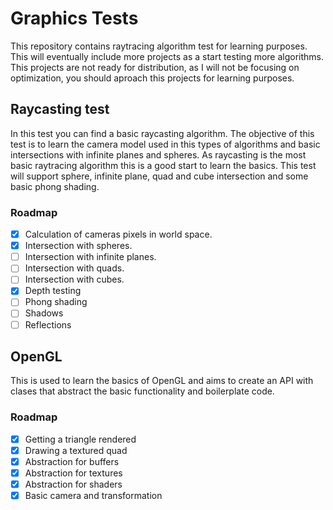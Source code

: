 # Graphics Tests
This repository contains raytracing algorithm test for learning purposes. This will eventually include more projects as a start testing more algorithms. This projects are not ready for distribution, as I will not be focusing on optimization, you should aproach this projects for learning purposes.

## Raycasting test
In this test you can find a basic raycasting algorithm. The objective of this test is to learn the camera model used in this types of algorithms and basic intersections with infinite planes and spheres. As raycasting is the most basic raytracing algorithm this is a good start to learn the basics. This test will support sphere, infinite plane, quad and cube intersection and some basic phong shading.

### Roadmap
* [X] Calculation of cameras pixels in world space.
* [X] Intersection with spheres.
* [ ] Intersection with infinite planes.
* [ ] Intersection with quads.
* [ ] Intersection with cubes.
* [X] Depth testing
* [ ] Phong shading
* [ ] Shadows
* [ ] Reflections

## OpenGL 
This is used to learn the basics of OpenGL and aims to create an API with clases that abstract the basic functionality and boilerplate code.

### Roadmap
* [X] Getting a triangle rendered
* [X] Drawing a textured quad
* [X] Abstraction for buffers
* [X] Abstraction for textures
* [X] Abstraction for shaders
* [X] Basic camera and transformation
